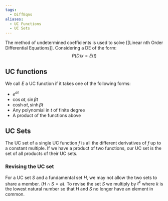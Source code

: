 ```yaml
---
tags:
  - DiffEqns
aliases:
  - UC Functions
  - UC Sets
---
```

The method of undetermined coefficients is used to solve [[Linear nth Order Differential Equations]]. Considering a DE of the form:
$$P(D)x=E(t)$$
## UC functions
We call $E$ a UC function if it takes one of the following forms:
- $e^{at}$
- $\cos\alpha t,\,\sin\beta t$
- $\cosh\alpha t,\,\sinh\beta t$
- Any polynomial in $t$ of finite degree
- A product of the functions above
## UC Sets
The UC set of a single UC function $f$ is all the different derivatives of $f$ up to a constant multiple.
If we have a product of two functions, our UC set is the set of all products of their UC sets.
### Revising the UC set
For a UC set $S$ and a fundamental set $H$, we may not allow the two sets to share a member. ($H\cap S=\varnothing$). To revise the set $S$ we multiply by $t^{k}$ where $k$ is the lowest natural number so that $H$ and $S$ no longer have an element in common.
